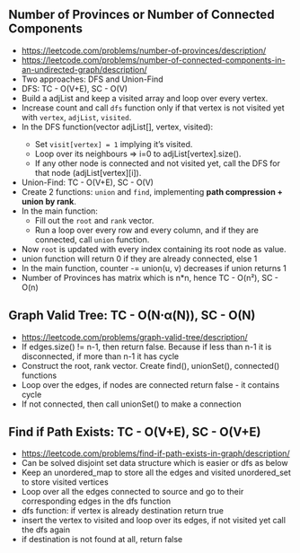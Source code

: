 ## Number of Provinces or Number of Connected Components
- https://leetcode.com/problems/number-of-provinces/description/
- https://leetcode.com/problems/number-of-connected-components-in-an-undirected-graph/description/
- Two approaches: DFS and Union-Find
- DFS: TC - O(V+E), SC - O(V)
- Build a adjList and keep a visited array and loop over every vertex.  
- Increase count and call `dfs` function only if that vertex is not visited yet with `vertex`, `adjList`, `visited`.  
- In the DFS function(vector<int> adjList[], vertex, visited):  
  - Set `visit[vertex] = 1` implying it’s visited.  
  - Loop over its neighbours => i=0 to adjList[vertex].size().  
  - If any other node is connected and not visited yet, call the DFS for that node (adjList[vertex][i]).
- Union-Find: TC - O(V+E), SC - O(V)
- Create 2 functions: `union` and `find`, implementing **path compression + union by rank**.  
- In the main function:  
  - Fill out the `root` and `rank` vector.  
  - Run a loop over every row and every column, and if they are connected, call `union` function.  
- Now `root` is updated with every index containing its root node as value.  
- union function will return 0 if they are already connected, else 1
- In the main function, counter -= union(u, v) decreases if union returns 1
- Number of Provinces has matrix which is n*n, hence TC - O(n²), SC - O(n)
  
## Graph Valid Tree: TC - O(N⋅α(N)), SC - O(N)
- https://leetcode.com/problems/graph-valid-tree/description/
- If edges.size() != n-1, then return false. Because if less than n-1 it is disconnected, if more than n-1 it has cycle
- Construct the root, rank vector. Create find(), unionSet(), connected() functions
- Loop over the edges, if nodes are connected return false - it contains cycle
- If not connected, then call unionSet() to make a connection

## Find if Path Exists: TC - O(V+E), SC - O(V+E)
- https://leetcode.com/problems/find-if-path-exists-in-graph/description/
- Can be solved disjoint set data structure which is easier or dfs as below
- Keep an unordered_map to store all the edges and visited unordered_set to store visited vertices
- Loop over all the edges connected to source and go to their corresponding edges in the dfs function
- dfs function: if vertex is already destination return true
- insert the vertex to visited and loop over its edges, if not visited yet call the dfs again
- if destination is not found at all, return false
